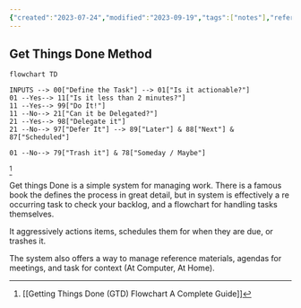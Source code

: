```yaml
---
{"created":"2023-07-24","modified":"2023-09-19","tags":["notes"],"references":["[[40 References/readwise/Getting Things Done (GTD) Flowchart A Complete Guide\|Getting Things Done (GTD) Flowchart A Complete Guide]]","[[Obsidian and GTD]]","[[Getting Things Done]]"],"topics":["[[Note Taking and Productivity]]"],"dg-publish":true,"dg-path":"Get Things Done Method.md","permalink":"/get-things-done-method/","dgPassFrontmatter":true}
---
```



## Get Things Done Method

```mermaid
flowchart TD

INPUTS --> 00["Define the Task"] --> 01["Is it actionable?"]
01 --Yes--> 11["Is it less than 2 minutes?"]
11 --Yes--> 99["Do It!"]
11 --No--> 21["Can it be Delegated?"]
21 --Yes--> 98["Delegate it"]
21 --No--> 97["Defer It"] --> 89["Later"] & 88["Next"] & 87["Scheduled"]

01 --No--> 79["Trash it"] & 78["Someday / Maybe"]

```

[^1]

Get things Done is a simple system for managing work. There is a famous book the defines the process in great detail, but in system is effectively a re occurring task to check your backlog, and a flowchart for handling tasks themselves.

It aggressively actions items, schedules them for when they are due, or trashes it.

The system also offers a way to manage reference materials, agendas for meetings, and task for context (At Computer, At Home).

[^1]: [[Getting Things Done (GTD) Flowchart A Complete Guide]]
